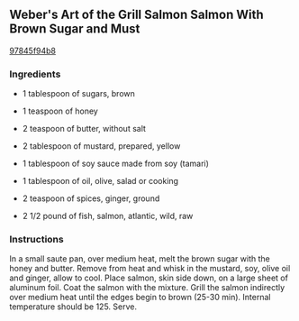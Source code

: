 ## Weber's Art of the Grill Salmon Salmon With Brown Sugar and Must

[97845f94b8](http://www.food.com/recipe/webers-art-of-the-grill-salmon-salmon-with-brown-sugar-and-must-520179)

### Ingredients

 - 1 tablespoon of sugars, brown

 - 1 teaspoon of honey

 - 2 teaspoon of butter, without salt

 - 2 tablespoon of mustard, prepared, yellow

 - 1 tablespoon of soy sauce made from soy (tamari)

 - 1 tablespoon of oil, olive, salad or cooking

 - 2 teaspoon of spices, ginger, ground

 - 2 1/2 pound of fish, salmon, atlantic, wild, raw

### Instructions

In a small saute pan, over medium heat, melt the brown sugar with the honey and butter. Remove from heat and whisk in the mustard, soy, olive oil and ginger, allow to cool. Place salmon, skin side down, on a large sheet of aluminum foil. Coat the salmon with the mixture. Grill the salmon indirectly over medium heat until the edges begin to brown (25-30 min). Internal temperature should be 125. Serve.